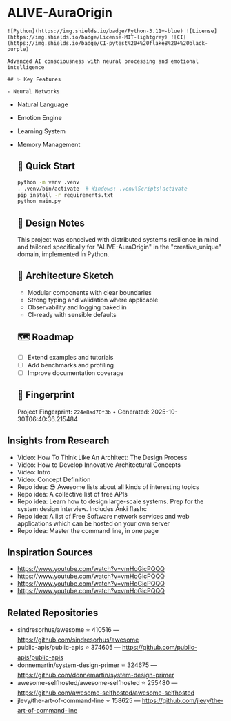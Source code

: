 # ALIVE-AuraOrigin

    ![Python](https://img.shields.io/badge/Python-3.11+-blue) ![License](https://img.shields.io/badge/License-MIT-lightgrey) ![CI](https://img.shields.io/badge/CI-pytest%20+%20flake8%20+%20black-purple)

    Advanced AI consciousness with neural processing and emotional intelligence

    ## ✨ Key Features

    - Neural Networks
- Natural Language
- Emotion Engine
- Learning System
- Memory Management

    ## 🚀 Quick Start

    ```bash
    python -m venv .venv
    . .venv/bin/activate  # Windows: .venv\Scripts\activate
    pip install -r requirements.txt
    python main.py
    ```

    ## 🧠 Design Notes

    This project was conceived with distributed systems resilience in mind and tailored specifically for "ALIVE-AuraOrigin" in the "creative_unique" domain, implemented in Python.

    ## 📐 Architecture Sketch

    - Modular components with clear boundaries
    - Strong typing and validation where applicable
    - Observability and logging baked in
    - CI-ready with sensible defaults

    ## 🗺️ Roadmap

    - [ ] Extend examples and tutorials
    - [ ] Add benchmarks and profiling
    - [ ] Improve documentation coverage

    ## 🔎 Fingerprint

    Project Fingerprint: `224e8ad70f3b` • Generated: 2025-10-30T06:40:36.215484
    

## Insights from Research

- Video: How To Think Like An Architect: The Design Process
- Video: How to Develop Innovative Architectural Concepts
- Video: Intro
- Video: Concept Definition
- Repo idea: 😎 Awesome lists about all kinds of interesting topics
- Repo idea: A collective list of free APIs
- Repo idea: Learn how to design large-scale systems. Prep for the system design interview.  Includes Anki flashc
- Repo idea: A list of Free Software network services and web applications which can be hosted on your own server
- Repo idea: Master the command line, in one page


## Inspiration Sources

- https://www.youtube.com/watch?v=vmHoGicPQQQ
- https://www.youtube.com/watch?v=vmHoGicPQQQ
- https://www.youtube.com/watch?v=vmHoGicPQQQ
- https://www.youtube.com/watch?v=vmHoGicPQQQ


## Related Repositories

- sindresorhus/awesome ⭐ 410516 — https://github.com/sindresorhus/awesome
- public-apis/public-apis ⭐ 374605 — https://github.com/public-apis/public-apis
- donnemartin/system-design-primer ⭐ 324675 — https://github.com/donnemartin/system-design-primer
- awesome-selfhosted/awesome-selfhosted ⭐ 255480 — https://github.com/awesome-selfhosted/awesome-selfhosted
- jlevy/the-art-of-command-line ⭐ 158625 — https://github.com/jlevy/the-art-of-command-line

    
